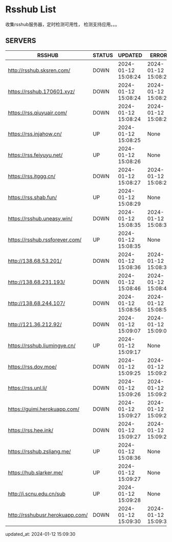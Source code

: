 # Rsshub List

收集rsshub服务器，定时检测可用性， 检测支持应用。。。


## SERVERS

|  RSSHUB   | STATUS  | UPDATED  | ERROR  | TWITTER |  
|  ----  | ----  | ----  | ----  | ---- |  
| http://rsshub.sksren.com/ | DOWN | 2024-01-12 15:08:24 | 2024-01-12 15:08:24 |  
| https://rsshub.170601.xyz/ | DOWN | 2024-01-12 15:08:24 | 2024-01-12 15:08:24 |  
| https://rss.qiuyuair.com/ | DOWN | 2024-01-12 15:08:24 | 2024-01-12 15:08:24 |  
| https://rss.injahow.cn/ | UP | 2024-01-12 15:08:25 | None ||  
| https://rss.feiyuyu.net/ | UP | 2024-01-12 15:08:26 | None ||  
| https://rss.itggg.cn/ | DOWN | 2024-01-12 15:08:27 | 2024-01-12 15:08:27 |  
| https://rss.shab.fun/ | UP | 2024-01-12 15:08:29 | None ||  
| https://rsshub.uneasy.win/ | DOWN | 2024-01-12 15:08:35 | 2024-01-12 15:08:35 |  
| https://rsshub.rssforever.com/ | UP | 2024-01-12 15:08:35 | None ||  
| http://138.68.53.201/ | DOWN | 2024-01-12 15:08:36 | 2024-01-12 15:08:36 |  
| http://138.68.231.193/ | DOWN | 2024-01-12 15:08:46 | 2024-01-12 15:08:46 |  
| http://138.68.244.107/ | DOWN | 2024-01-12 15:08:56 | 2024-01-12 15:08:56 |  
| http://121.36.212.92/ | DOWN | 2024-01-12 15:09:07 | 2024-01-12 15:09:07 |  
| https://rsshub.liumingye.cn/ | UP | 2024-01-12 15:09:17 | None ||  
| https://rss.dov.moe/ | DOWN | 2024-01-12 15:09:25 | 2024-01-12 15:09:25 |  
| https://rss.unl.li/ | DOWN | 2024-01-12 15:09:26 | 2024-01-12 15:09:26 |  
| https://guimi.herokuapp.com/ | DOWN | 2024-01-12 15:09:27 | 2024-01-12 15:09:27 |  
| https://rss.hee.ink/ | DOWN | 2024-01-12 15:09:27 | 2024-01-12 15:09:27 |  
| https://rsshub.zsliang.me/ | UP | 2024-01-12 15:08:36 | None |OK|  
| https://hub.slarker.me/ | UP | 2024-01-12 15:09:27 | None ||  
| http://i.scnu.edu.cn/sub | UP | 2024-01-12 15:09:28 | None ||  
| http://rsshubusr.herokuapp.com/ | DOWN | 2024-01-12 15:09:30 | 2024-01-12 15:09:30 |  
  

updated_at: 2024-01-12 15:09:30  
